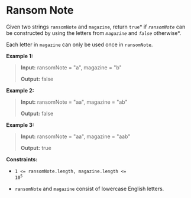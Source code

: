 # Ransom Note

Given two strings <code>ransomNote</code> and <code>magazine</code>, return <code>true</code>* if *<code>ransomNote</code>* can be constructed by using the letters from *<code>magazine</code>* and *<code>false</code>* otherwise*.

Each letter in <code>magazine</code> can only be used once in <code>ransomNote</code>.


**Example 1:**
>
> **Input:** ransomNote = "a", magazine = "b"
>
> **Output:** false

**Example 2:**
>
> **Input:** ransomNote = "aa", magazine = "ab"
>
> **Output:** false

**Example 3:**
>
> **Input:** ransomNote = "aa", magazine = "aab"
>
> **Output:** true


**Constraints:**

- <code>1 &lt;= ransomNote.length, magazine.length &lt;= 10<sup>5</sup></code>

- <code>ransomNote</code> and <code>magazine</code> consist of lowercase English letters.
